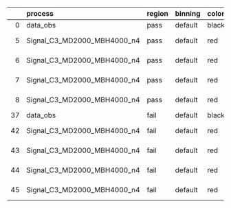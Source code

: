|    | process                     | region   | binning   | color   | process_type   |   scale | variation   | source_filename                                                      | source_histname    | alias                       | title     |   combine_idx |     lnN |   shapes | syst_type   | direction   | variation_alias   |
|---:|:----------------------------|:---------|:----------|:--------|:---------------|--------:|:------------|:---------------------------------------------------------------------|:-------------------|:----------------------------|:----------|--------------:|--------:|---------:|:------------|:------------|:------------------|
|  0 | data_obs                    | pass     | default   | black   | DATA           |       1 | nominal     | ./histograms_for_2DAlphabet_v18//BH_Data.root                        | hpass              | Data                        | Data      |           nan | nan     |      nan | nan         | nan         | nan               |
|  5 | Signal_C3_MD2000_MBH4000_n4 | pass     | default   | red     | SIGNAL         |       1 | lumi        | ./histograms_for_2DAlphabet_v18//BH_Signal_C3_MD2000_MBH4000_n4.root | hpass              | Signal_C3_MD2000_MBH4000_n4 | BH signal |           nan |   1.016 |      nan | lnN         | nan         | nan               |
|  6 | Signal_C3_MD2000_MBH4000_n4 | pass     | default   | red     | SIGNAL         |       1 | SVM         | ./histograms_for_2DAlphabet_v18//BH_Signal_C3_MD2000_MBH4000_n4.root | hpass_SVMsyst_up   | Signal_C3_MD2000_MBH4000_n4 | BH signal |           nan | nan     |        1 | shapes      | Up          | SVMsyst           |
|  7 | Signal_C3_MD2000_MBH4000_n4 | pass     | default   | red     | SIGNAL         |       1 | SVM         | ./histograms_for_2DAlphabet_v18//BH_Signal_C3_MD2000_MBH4000_n4.root | hpass_SVMsyst_down | Signal_C3_MD2000_MBH4000_n4 | BH signal |           nan | nan     |        1 | shapes      | Down        | SVMsyst           |
|  8 | Signal_C3_MD2000_MBH4000_n4 | pass     | default   | red     | SIGNAL         |       1 | nominal     | ./histograms_for_2DAlphabet_v18//BH_Signal_C3_MD2000_MBH4000_n4.root | hpass              | Signal_C3_MD2000_MBH4000_n4 | BH signal |           nan | nan     |      nan | nan         | nan         | nan               |
| 37 | data_obs                    | fail     | default   | black   | DATA           |       1 | nominal     | ./histograms_for_2DAlphabet_v18//BH_Data.root                        | hfail              | Data                        | Data      |           nan | nan     |      nan | nan         | nan         | nan               |
| 42 | Signal_C3_MD2000_MBH4000_n4 | fail     | default   | red     | SIGNAL         |       1 | lumi        | ./histograms_for_2DAlphabet_v18//BH_Signal_C3_MD2000_MBH4000_n4.root | hfail              | Signal_C3_MD2000_MBH4000_n4 | BH signal |           nan |   1.016 |      nan | lnN         | nan         | nan               |
| 43 | Signal_C3_MD2000_MBH4000_n4 | fail     | default   | red     | SIGNAL         |       1 | SVM         | ./histograms_for_2DAlphabet_v18//BH_Signal_C3_MD2000_MBH4000_n4.root | hfail_SVMsyst_up   | Signal_C3_MD2000_MBH4000_n4 | BH signal |           nan | nan     |        1 | shapes      | Up          | SVMsyst           |
| 44 | Signal_C3_MD2000_MBH4000_n4 | fail     | default   | red     | SIGNAL         |       1 | SVM         | ./histograms_for_2DAlphabet_v18//BH_Signal_C3_MD2000_MBH4000_n4.root | hfail_SVMsyst_down | Signal_C3_MD2000_MBH4000_n4 | BH signal |           nan | nan     |        1 | shapes      | Down        | SVMsyst           |
| 45 | Signal_C3_MD2000_MBH4000_n4 | fail     | default   | red     | SIGNAL         |       1 | nominal     | ./histograms_for_2DAlphabet_v18//BH_Signal_C3_MD2000_MBH4000_n4.root | hfail              | Signal_C3_MD2000_MBH4000_n4 | BH signal |           nan | nan     |      nan | nan         | nan         | nan               |